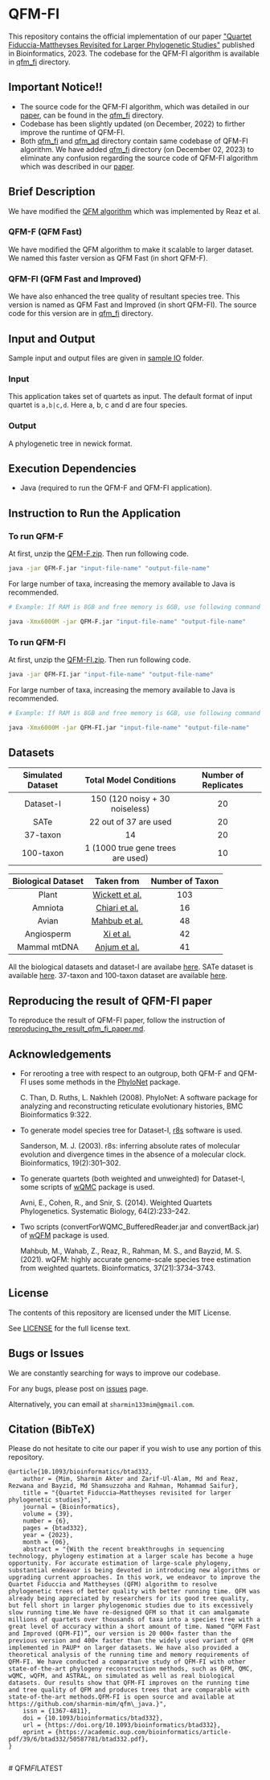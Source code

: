 # QFM-FI

This repository contains the official implementation of our paper ["Quartet Fiduccia-Mattheyses Revisited for Larger Phylogenetic Studies"](https://doi.org/10.1093/bioinformatics/btad332) published in Bioinformatics, 2023. The codebase for the QFM-FI algorithm is available in [qfm_fi](https://github.com/sharmin-mim/qfm_java/tree/master/qfm_fi) directory.

## Important Notice!!
- The source code for the QFM-FI algorithm, which was detailed in our [paper](https://doi.org/10.1093/bioinformatics/btad332), can be found in the [qfm_fi](https://github.com/sharmin-mim/qfm_java/tree/master/qfm_fi) directory. 
- Codebase has been slightly updated (on December, 2022) to firther improve the runtime of QFM-FI. 
- Both [qfm_fi](https://github.com/sharmin-mim/qfm_java/tree/master/qfm_fi) and [qfm_ad](https://github.com/sharmin-mim/qfm_java/tree/master/qfm_ad) directory contain same codebase of QFM-FI algorithm. We have added [qfm_fi](https://github.com/sharmin-mim/qfm_java/tree/master/qfm_fi) directory (on December 02, 2023) to eliminate any confusion regarding the source code of QFM-FI algorithm which was described in our [paper](https://doi.org/10.1093/bioinformatics/btad332).

## Brief Description
We have modified the [QFM algorithm](https://journals.plos.org/plosone/article?id=10.1371/journal.pone.0104008) which was implemented by Reaz et al.
 
### QFM-F (QFM Fast)
We have modified the QFM algorithm to make it scalable to larger dataset. 
We named this faster version as QFM Fast (in short QFM-F). 
### QFM-FI (QFM Fast and Improved)
We have also enhanced the tree quality of resultant species tree. 
This version is named as QFM Fast and Improved (in short QFM-FI).
The source code for this version are in [qfm_fi](https://github.com/sharmin-mim/qfm_java/tree/master/qfm_fi) directory.

## Input and Output
Sample input and output files are given in [sample IO](https://github.com/sharmin-mim/qfm_java/tree/master/sample%20IO) folder.
### Input
This application takes set of quartets as input.
The default format of input quartet is `a,b|c,d`. 
Here a, b, c and d are four species. 
### Output
A phylogenetic tree in newick format.
## Execution Dependencies
- Java (required to run the QFM-F and QFM-FI application).
## Instruction to Run the Application
### To run QFM-F
At first, unzip the [QFM-F.zip](https://github.com/sharmin-mim/qfm_java/blob/master/QFM-F.zip). Then run following code.
```bash
java -jar QFM-F.jar "input-file-name" "output-file-name"
```

For large number of taxa, increasing the memory available to Java is recommended.

```bash
# Example: If RAM is 8GB and free memory is 6GB, use following command

java -Xmx6000M -jar QFM-F.jar "input-file-name" "output-file-name"
```

### To run QFM-FI
At first, unzip the [QFM-FI.zip](https://github.com/sharmin-mim/qfm_java/blob/master/QFM-FI.zip). Then run following code.
```bash
java -jar QFM-FI.jar "input-file-name" "output-file-name"
```

For large number of taxa, increasing the memory available to Java is recommended.

```bash
# Example: If RAM is 8GB and free memory is 6GB, use following command

java -Xmx6000M -jar QFM-FI.jar "input-file-name" "output-file-name"
```

## Datasets
| Simulated Dataset |       Total Model Conditions       | Number of Replicates |
|:-----------------:|:----------------------------------:|:--------------------:|
|     Dataset-I     |   150 (120 noisy + 30 noiseless)   |          20          |
|        SATe       |        22 out of 37 are used       |          20          |
|      37-taxon     |                 14                 |          20          |
|     100-taxon     | 1 (1000 true gene trees are used)  |          10          |

| Biological Dataset | Taken from | Number of Taxon |
|:------------------:|:----------:|:---------------:|
|        Plant       |  [Wickett et al.](https://doi.org/10.1073/pnas.1323926111)  |       103       |
|       Amniota      |  [Chiari et al.](https://doi.org/10.1186/1741-7007-10-65)  |        16       |
|        Avian       |  [Mahbub et al.](https://doi.org/10.1093/bioinformatics/btab428)  |        48       |
|     Angiosperm     |  [Xi et al.](https://doi.org/10.1093/sysbio/syu055)  |        42       |
|    Mammal mtDNA    |  [Anjum et al.](https://doi.org/10.1109/TCBB.2021.3136792) |        41       |

All the biological datasets and dataset-I are availabe [here](https://drive.google.com/drive/folders/1-hqakFYh5J5qQv2WJgcOakkapsY8Tiu4?usp=sharing).
SATe dataset is available [here](https://sites.google.com/eng.ucsd.edu/datasets/alignment/sate-i?authuser=0).
37-taxon and 100-taxon dataset are available [here](https://drive.google.com/drive/folders/1IYKYWG81Sld8QwzZNO5D71mOulGVd7ax?usp=sharing).

## Reproducing the result of QFM-FI paper
To reproduce the result of QFM-FI paper, follow the instruction of [reproducing_the_result_qfm_fi_paper.md](https://github.com/sharmin-mim/qfm_java/blob/master/reproducing_the_result_qfm_fi_paper.md).


## Acknowledgements

 - For rerooting a tree with respect to an outgroup, both QFM-F and QFM-FI uses some methods in the [PhyloNet](https://bioinfocs.rice.edu/phylonet) package. 
    
	C. Than, D. Ruths, L. Nakhleh (2008). PhyloNet: A software package for analyzing and reconstructing reticulate evolutionary histories, BMC Bioinformatics 9:322. 
	
 - To generate model species tree for Dataset-I, [r8s](https://doi.org/10.1093/bioinformatics/19.2.301) software is used. 
    
	Sanderson, M. J. (2003). r8s: inferring absolute rates of molecular evolution and divergence times in the absence of a molecular clock. Bioinformatics, 19(2):301–302.
	
 - To generate quartets (both weighted and unweighted) for Dataset-I, some scripts of [wQMC](http://research.haifa.ac.il/~ssagi/software/wQMC.tar.gz) package is used. 
    
    Avni, E., Cohen, R., and Snir, S. (2014). Weighted Quartets Phylogenetics. Systematic Biology, 64(2):233–242.

 - Two scripts (convertForWQMC_BufferedReader.jar and convertBack.jar) of [wQFM](https://github.com/Mahim1997/wQFM-2020) package is used. 
    
    Mahbub, M., Wahab, Z., Reaz, R., Rahman, M. S., and Bayzid, M. S. (2021). wQFM: highly accurate genome-scale species tree estimation from weighted quartets. Bioinformatics, 37(21):3734–3743.
	
  
## License

The contents of this repository are licensed under the MIT License.

See [LICENSE](https://github.com/sharmin-mim/qfm_java/blob/master/LICENSE) for the full license text.



## Bugs or Issues
We are constantly searching for ways to improve our codebase.

For any bugs, please post on [issues](https://github.com/sharmin-mim/qfm_java/issues) page.

Alternatively, you can email at `sharmin133mim@gmail.com`.

## Citation (BibTeX)
Please do not hesitate to cite our paper if you wish to use any portion of this repository.
```
@article{10.1093/bioinformatics/btad332,
    author = {Mim, Sharmin Akter and Zarif-Ul-Alam, Md and Reaz, Rezwana and Bayzid, Md Shamsuzzoha and Rahman, Mohammad Saifur},
    title = "{Quartet Fiduccia–Mattheyses revisited for larger phylogenetic studies}",
    journal = {Bioinformatics},
    volume = {39},
    number = {6},
    pages = {btad332},
    year = {2023},
    month = {06},
    abstract = "{With the recent breakthroughs in sequencing technology, phylogeny estimation at a larger scale has become a huge opportunity. For accurate estimation of large-scale phylogeny, substantial endeavor is being devoted in introducing new algorithms or upgrading current approaches. In this work, we endeavor to improve the Quartet Fiduccia and Mattheyses (QFM) algorithm to resolve phylogenetic trees of better quality with better running time. QFM was already being appreciated by researchers for its good tree quality, but fell short in larger phylogenomic studies due to its excessively slow running time.We have re-designed QFM so that it can amalgamate millions of quartets over thousands of taxa into a species tree with a great level of accuracy within a short amount of time. Named “QFM Fast and Improved (QFM-FI)”, our version is 20 000× faster than the previous version and 400× faster than the widely used variant of QFM implemented in PAUP* on larger datasets. We have also provided a theoretical analysis of the running time and memory requirements of QFM-FI. We have conducted a comparative study of QFM-FI with other state-of-the-art phylogeny reconstruction methods, such as QFM, QMC, wQMC, wQFM, and ASTRAL, on simulated as well as real biological datasets. Our results show that QFM-FI improves on the running time and tree quality of QFM and produces trees that are comparable with state-of-the-art methods.QFM-FI is open source and available at https://github.com/sharmin-mim/qfm\_java.}",
    issn = {1367-4811},
    doi = {10.1093/bioinformatics/btad332},
    url = {https://doi.org/10.1093/bioinformatics/btad332},
    eprint = {https://academic.oup.com/bioinformatics/article-pdf/39/6/btad332/50587781/btad332.pdf},
}


```

#   Q F M _ F I _ L A T E S T  
 